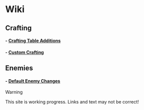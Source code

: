 # Wiki
## Crafting
#### - [Crafting Table Additions](CraftingTable.md)
#### - [Custom Crafting](Crafting.md)

## Enemies
#### - [Default Enemy Changes](DefaultEnemies.md)


> [!WARNING]
> This site is working progress.
> Links and text may not be correct!


